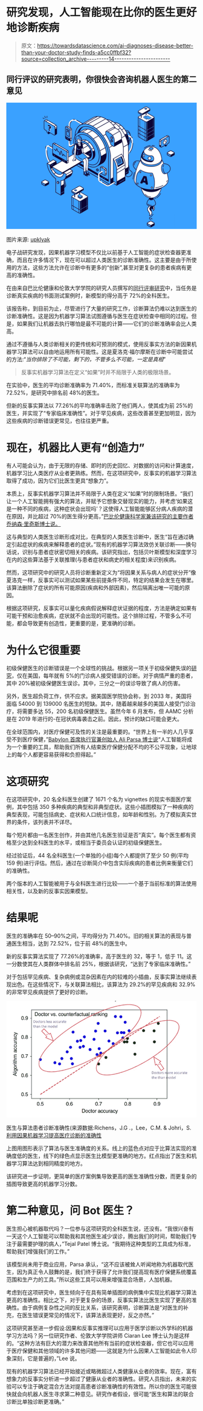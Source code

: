# 研究发现，人工智能现在比你的医生更好地诊断疾病

> 原文：<https://towardsdatascience.com/ai-diagnoses-disease-better-than-your-doctor-study-finds-a5cc0ffbf32?source=collection_archive---------14----------------------->

## 同行评议的研究表明，你很快会咨询机器人医生的第二意见

![](img/ba1b53de128430e141f8519bb4140b75.png)

图片来源: [upklyak](https://www.freepik.com/vectors/people)

电子战研究发现，因果机器学习模型不仅比以前基于人工智能的症状检查器更准确，而且在许多情况下，现在可以超过人类医生的诊断准确性。这主要是由于所使用的方法，这些方法允许在诊断中有更多的“创新”,甚至对更复杂的患者疾病有更高的准确性。

在由来自巴比伦健康和伦敦大学学院的研究人员撰写的[同行评审研究](https://www.nature.com/articles/s41467-020-17419-7#Sec3)中，当任务是诊断真实疾病的书面测试案例时，新模型的得分高于 72%的全科医生。

该报告称，到目前为止，尽管进行了大量的研究工作，诊断算法仍难以达到医生的诊断准确性。这是因为机器学习算法试图遵循与医生在症状检查中相同的过程。但是，如果我们让机器去执行哪怕是最不可能的计算——它们的诊断准确率会比人类高。

通过不遵循与人类诊断相关的更传统和可预测的模式，使用反事实方法的新因果机器学习算法可以自由地运用所有可能性。这是夏洛克·福尔摩斯在诊断中可能尝试的方法:“*当你排除了不可能，剩下的，不管多么不可能，一定是真相*”

> 反事实机器学习算法在定义“如果”时并不局限于人类的极限场景。

在实验中，医生的平均诊断准确率为 71.40%，而标准关联算法的准确率为 72.52%，是研究中排名前 48%的医生。

但新的反事实算法以 77.26%的平均准确率击败了他们两人，使其成为前 25%的医生，并实现了“专家临床准确性”。对于罕见疾病，这些改善甚至更加明显，因为这些疾病的诊断错误更常见，也往往更严重。

# 现在，机器比人更有“创造力”

有人可能会认为，由于无限的存储、即时的历史回忆、对数据的访问和计算速度，机器学习比人类医疗从业者更熟练。然而，在这项研究中，反事实的机器学习算法取得了成功，因为它们比医生更具“想象力”。

本质上，反事实机器学习算法并不局限于人类在定义“如果”时的限制场景。“我们让一个人工智能拥有强大的算法，并赋予它想象交替现实的能力，并考虑‘如果这是一种不同的疾病，这种症状会出现吗’？这使得人工智能能够区分病人疾病的潜在原因，并比超过 70%的医生得分更高，”[巴比伦健康科学家兼该研究的主要作者乔纳森·里奇斯博士说。](https://www.prnewswire.com/news-releases/peer-reviewed-research-shows-babylons-latest-artificial-intelligence-could-help-doctors-improve-diagnosis-particularly-for-complex-cases-301109974.html)

这与典型的人类医生诊断形成对比，在典型的人类医生诊断中，医生“旨在通过确定引起症状的疾病来解释患者的症状。”现有的机器学习算法效仿关联诊断——换句话说，识别与患者症状密切相关的疾病。该研究指出，包括贝叶斯模型和深度学习在内的这些算法基于关联推理(与患者症状和病史的相关程度)来识别疾病。

然而，这项研究中的研究人员将诊断重新定义为“将因果关系与病人的症状分开”像夏洛克一样，反事实可以测试如果某些前提条件不同，特定的结果会发生在哪里。该算法删除了症状的所有可能原因(疾病和外部因素)，然后隔离出唯一可能的原因。

根据这项研究，反事实可以量化疾病假说解释症状证据的程度，方法是确定如果有可能干预和治愈疾病，症状就不会出现的可能性。这个排除过程，不管多么不可能，都会导致更有创造性，更重要的是，更准确的诊断。

# 为什么它很重要

初级保健医生的诊断错误是一个全球性的挑战。根据另一项关于初级保健失误的[研究](https://qualitysafety.bmj.com/content/26/6/484)，仅在美国，每年就有 5%的门诊病人接受错误的诊断。对于病情严重的患者，其中 20%被初级保健医生误诊。其中，三分之一的误诊导致了病人的伤害。

另外，医生超负荷工作，供不应求。据美国医学院协会称，到 2033 年，美国将面临 54000 到 139000 名医生的短缺。其中，随着越来越多的美国人接受门诊治疗，将需要多达 55，200 名初级保健医生。虽然今年 6 月发布，但 AAMC 分析是在 2019 年进行的-在冠状病毒袭击之前。因此，预计的缺口可能会更大。

在全球范围内，对医疗保健可及性的关注是最重要的。“世界上有一半的人几乎享受不到医疗保健，”[Babylon 首席执行官兼创始人 Ali Parsa 博士说](https://www.prnewswire.com/news-releases/peer-reviewed-research-shows-babylons-latest-artificial-intelligence-could-help-doctors-improve-diagnosis-particularly-for-complex-cases-301109974.html)“人工智能将成为一个重要的工具，帮助我们所有人结束医疗保健分配不均的不公平现象，让地球上的每个人都更容易获得和负担得起。”

# 这项研究

在这项研究中，20 名全科医生创建了 1671 个名为 vignettes 的现实书面医疗案例，其中包括 350 多种疾病的典型和非典型症状。这些小插图模拟了一种疾病的典型表现，可能包括病史、症状和人口统计信息，如年龄和性别。为了模拟真实世界的条件，该列表并不详尽。

每个短片都由一名医生创作，并由其他几名医生验证是否“真实”。每个医生都有资格至少达到全科医生的水平，或相当于委员会认证的初级保健医生。

经过验证后，44 名全科医生(一个单独的小组)每个人都提供了至少 50 例(平均 159 例)进行评估。然后，通过在诊断简介中包含实际疾病的患者比例来衡量它们的准确性。

两个版本的人工智能被用于与全科医生进行比较——一个基于当前标准的算法使用相关性，以及新的反事实因果模型。

# 结果呢

医生的准确率在 50–90%之间，平均得分为 71.40%。旧的相关算法的表现与普通医生相当，达到 72.52%，位于前 48%的医生中。

新的反事实算法实现了 77.26%的准确率，高于医生的 32，等于 1，低于 11。这一分数使其在人类群体中排名前 25%，根据该研究，“达到了专家临床准确性。”

对于包括罕见疾病、复杂病例或混杂因素在内的较难的小插曲，反事实算法继续表现出色。在这些情况下，与关联算法相比，该算法为 29.2%的罕见疾病和 32.9%的非常罕见疾病提供了更好的诊断。

![](img/96c15bacb652f7161826b84a7cebe5e9.png)

医生与算法患者诊断准确性(来源数据:Richens，J.G .，Lee，C.M. & Johri，S. [利用因果机器学习提高医疗诊断的准确性](https://doi.org/10.1038/s41467-020-17419)

上图用图形表示了算法与医生准确度的关系。线上的蓝色点对应于比算法实现的准确度低的医生，线下的绿色点显示医生比模型更准确的地方。红点指出了医生和机器学习算法达到相同精度的地方。

该研究进一步证明，更简单的医疗案例集导致更高的医生准确性分数，而更复杂的插图导致更高的机器学习分数。

# 第二种意见，问 Bot 医生？

医生担心被机器取代吗？一位参与这项研究的全科医生说，还没有。“我很兴奋有一天这个人工智能可以帮助我和其他医生减少误诊，腾出我们的时间，帮助我们专注于最需要护理的病人，”Tejal Patel 博士说。“我期待这种类型的工具成为标准，帮助我们增强我们的工作。”

该模型尚未用于商业应用，Parsa 承认，“这不应该被耸人听闻地称为机器取代医生，因为真正令人鼓舞的是，我们终于获得了允许我们提高现有医疗保健系统覆盖范围和生产力的工具。”所以这些工具可以用来增强混合场景，人加机器。

考虑到在这项研究中，医生倾向于在具有简单插图的病例集中实现比机器学习算法更高的准确性。相比之下，对于更复杂的场景，反事实算法比医生实现了更高的准确性。由于病例复杂性之间的反比关系，该研究表明，诊断算法是“对医生的补充，在医生错误更常见的情况下，该算法表现更好，反之亦然。”

这项研究甚至进一步假设:因果和反事实推理可以应用于医学诊断以外学科的机器学习方法吗？另一位研究作者、伦敦大学学院讲师 Ciaran Lee 博士认为是这样的。“这种方法有巨大的潜力来改善其他所有当前的症状检查器，但它也可以应用于医疗保健和其他领域的许多其他问题——这就是为什么因果人工智能如此令人印象深刻，它是普遍的，”Lee 说。

现有的机器学习算法已经开始接近或略微超过人类健康从业者的效率。现在，富有想象力的反事实分析进一步超过了健康从业者的准确性。研究人员指出，未来的实验可以专注于确定混合方法对提高患者诊断准确性的有效性。所以你的医生可能很快就会向机器人医生寻求第二种意见。研究作者假设，很可能“医生和算法的联合诊断比单独诊断更准确。”
